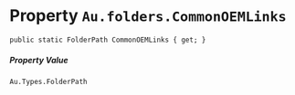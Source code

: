 # Property `Au.folders.CommonOEMLinks`

```
public static FolderPath CommonOEMLinks { get; }
```

##### Property Value

`Au.Types.FolderPath`